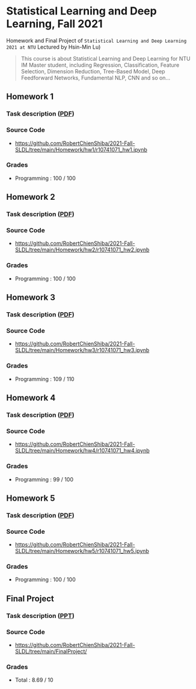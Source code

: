 # Statistical Learning and Deep Learning, Fall 2021

Homework and Final Project of `Statistical Learning and Deep Learning 2021 at NTU` Lectured by Hsin-Min Lu)

> This course is about Statistical Learning and Deep Learning for NTU IM Master student, including Regression, Classification, Feature Selection, Dimension Reduction, Tree-Based Model, Deep Feedforward Networks, Fundamental NLP, CNN and so on...

## Homework 1 
### Task description ([PDF](https://github.com/RobertChienShiba/2021-Fall-SLDL/tree/main/Homework/hw1/hw1_qonlyv6_2021fall.ipynb))

### Source Code

* https://github.com/RobertChienShiba/2021-Fall-SLDL/tree/main/Homework/hw1/r10741071_hw1.ipynb


### Grades
* Programming : 100 / 100

## Homework 2 
### Task description ([PDF](https://github.com/RobertChienShiba/2021-Fall-SLDL/tree/main/Homework/hw2/hw2_qonlyv4.ipynb))

### Source Code

* https://github.com/RobertChienShiba/2021-Fall-SLDL/tree/main/Homework/hw2/r10741071_hw2.ipynb

### Grades
* Programming : 100 / 100

## Homework 3 
### Task description ([PDF](https://github.com/RobertChienShiba/2021-Fall-SLDL/tree/main/Homework/hw3/hw3_qonlyv1.ipynb))

### Source Code

* https://github.com/RobertChienShiba/2021-Fall-SLDL/tree/main/Homework/hw3/r10741071_hw3.ipynb

### Grades
* Programming : 109 / 110

## Homework 4
### Task description ([PDF](https://github.com/RobertChienShiba/2021-Fall-SLDL/tree/main/Homework/hw4/hw4_qonlyv5.ipynb))

### Source Code

* https://github.com/RobertChienShiba/2021-Fall-SLDL/tree/main/Homework/hw4/r10741071_hw4.ipynb


### Grades
* Programming : 99 / 100

## Homework 5
### Task description ([PDF](https://github.com/RobertChienShiba/2021-Fall-SLDL/tree/main/Homework/hw5/sldl_hw5v3.ipynb))

### Source Code

* https://github.com/RobertChienShiba/2021-Fall-SLDL/tree/main/Homework/hw5/r10741071_hw5.ipynb


### Grades
* Programming : 100 / 100

## Final Project
### Task description ([PPT](https://docs.google.com/presentation/d/1i9yqVzlCWGzngusi8Ev9qe075RljgHUi38kUcjF1xds/edit?usp=sharing))

### Source Code

* https://github.com/RobertChienShiba/2021-Fall-SLDL/tree/main/FinalProject/

### Grades
* Total : 8.69 / 10



